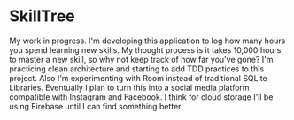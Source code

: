 # SkillTree

My work in progress. I'm developing this application to log how many hours you spend learning new skills. My thought process is it takes 10,000 hours to master a new skill, so why not keep track of how far you've gone? I'm practicing clean architecture and starting to add TDD practices to this project. Also I'm experimenting with Room instead of traditional SQLite Libraries. Eventually I plan to turn this into a social media platform compatible with Instagram and Facebook. I think for cloud storage I'll be using Firebase until I can find something better. 
